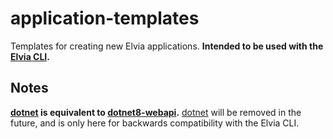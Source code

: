 # application-templates

Templates for creating new Elvia applications.
**Intended to be used with the [Elvia CLI](https://github.com/elvia/elvia-cli).**

## Notes

**[dotnet](dotnet) is equivalent to [dotnet8-webapi](dotnet8-webapi).**
[dotnet](dotnet) will be removed in the future, and is only here for backwards compatibility with the Elvia CLI.
